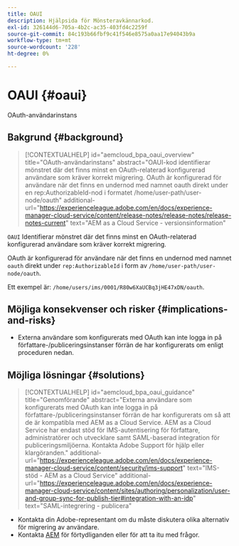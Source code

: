 ```yaml
---
title: OAUI
description: Hjälpsida för Mönsteravkännarkod.
exl-id: 326144d6-705a-4b2c-ac35-403fd4c2259f
source-git-commit: 84c193b66fbf9c41f546e8575a0aa17e94043b9a
workflow-type: tm+mt
source-wordcount: '228'
ht-degree: 0%

---
```


# OAUI {#oaui}

OAuth-användarinstans

## Bakgrund {#background}

>[!CONTEXTUALHELP]
>id="aemcloud_bpa_oaui_overview"
>title="OAuth-användarinstans"
>abstract="OAUI-kod identifierar mönstret där det finns minst en OAuth-relaterad konfigurerad användare som kräver korrekt migrering. OAuth är konfigurerad för användare när det finns en undernod med namnet oauth direkt under en rep:AuthorizableId-nod i formatet /home/user-path/user-node/oauth"
>additional-url="https://experienceleague.adobe.com/en/docs/experience-manager-cloud-service/content/release-notes/release-notes/release-notes-current" text="AEM as a Cloud Service - versionsinformation"

`OAUI`  Identifierar mönstret där det finns minst en OAuth-relaterad konfigurerad användare som kräver korrekt migrering.

OAuth är konfigurerad för användare när det finns en undernod med namnet `oauth` direkt under `rep:AuthorizableId` i form av `/home/user-path/user-node/oauth`.

Ett exempel är: `/home/users/ims/0001/R80w6XaUCBq3jHE47xDN/oauth`.

## Möjliga konsekvenser och risker {#implications-and-risks}

* Externa användare som konfigurerats med OAuth kan inte logga in på författare-/publiceringsinstanser förrän de har konfigurerats om enligt proceduren nedan.

## Möjliga lösningar {#solutions}

>[!CONTEXTUALHELP]
>id="aemcloud_bpa_oaui_guidance"
>title="Genomförande"
>abstract="Externa användare som konfigurerats med OAuth kan inte logga in på författare-/publiceringsinstanser förrän de har konfigurerats om så att de är kompatibla med AEM as a Cloud Service. AEM as a Cloud Service har endast stöd för IMS-autentisering för författare, administratörer och utvecklare samt SAML-baserad integration för publiceringsmiljöerna. Kontakta Adobe Support för hjälp eller klargöranden."
>additional-url="https://experienceleague.adobe.com/en/docs/experience-manager-cloud-service/content/security/ims-support" text="IMS-stöd - AEM as a Cloud Service"
>additional-url="https://experienceleague.adobe.com/en/docs/experience-manager-cloud-service/content/sites/authoring/personalization/user-and-group-sync-for-publish-tier#integration-with-an-idp" text="SAML-integrering - publicera"

* Kontakta din Adobe-representant om du måste diskutera olika alternativ för migrering av användare.
* Kontakta [AEM](https://helpx.adobe.com/enterprise/using/support-for-experience-cloud.html) för förtydliganden eller för att ta itu med frågor.
